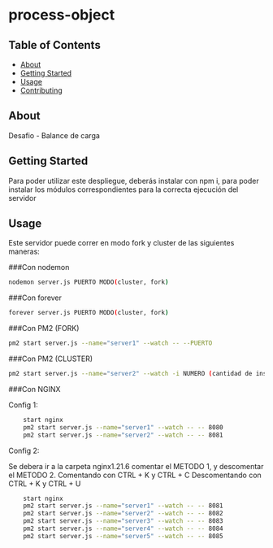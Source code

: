 # process-object

## Table of Contents

- [About](#about)
- [Getting Started](#getting_started)
- [Usage](#usage)
- [Contributing](../CONTRIBUTING.md)

## About <a name = "about"></a>

Desafio - Balance de carga

## Getting Started <a name = "getting_started"></a>

Para poder utilizar este despliegue, deberás instalar con npm i, para poder instalar los módulos correspondientes para la correcta ejecución del servidor

## Usage <a name = "usage"></a>

Este servidor puede correr en modo fork y cluster de las siguientes maneras:

###Con nodemon

```bash
nodemon server.js PUERTO MODO(cluster, fork)
```

###Con forever

```bash
forever server.js PUERTO MODO(cluster, fork)
```

###Con PM2 (FORK)

```bash
pm2 start server.js --name="server1" --watch -- --PUERTO
```

###Con PM2 (CLUSTER)

```bash
pm2 start server.js --name="server2" --watch -i NUMERO (cantidad de instancias de clusters que se desean utilizar)
```

###Con NGINX

Config 1:

```bash
    start nginx
    pm2 start server.js --name="server1" --watch -- -- 8080
    pm2 start server.js --name="server2" --watch -- -- 8081
```
Config 2:

Se debera ir a la carpeta nginx1.21.6 comentar el METODO 1, y descomentar el METODO 2.
Comentando con CTRL + K y CTRL + C 
Descomentando con CTRL + K y CTRL + U

```bash
    start nginx
    pm2 start server.js --name="server1" --watch -- -- 8081
    pm2 start server.js --name="server2" --watch -- -- 8082
    pm2 start server.js --name="server3" --watch -- -- 8083
    pm2 start server.js --name="server4" --watch -- -- 8084
    pm2 start server.js --name="server5" --watch -- -- 8085
```